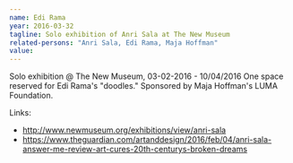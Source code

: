 ```yaml
---
name: Edi Rama
year: 2016-03-32
tagline: Solo exhibition of Anri Sala at The New Museum
related-persons: "Anri Sala, Edi Rama, Maja Hoffman"
value:
---
```


Solo exhibition @ The New Museum, 03-02-2016 - 10/04/2016
One space reserved for Edi Rama's "doodles."
Sponsored by Maja Hoffman's LUMA Foundation.

Links:
* <http://www.newmuseum.org/exhibitions/view/anri-sala>
* <https://www.theguardian.com/artanddesign/2016/feb/04/anri-sala-answer-me-review-art-cures-20th-centurys-broken-dreams>
